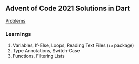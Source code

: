 ## Advent of Code 2021 Solutions in Dart

[Problems](https://adventofcode.com/2021)

### Learnings

1. Variables, If-Else, Loops, Reading Text Files (`io` package)
2. Type Annotations, Switch-Case
3. Functions, Filtering Lists
